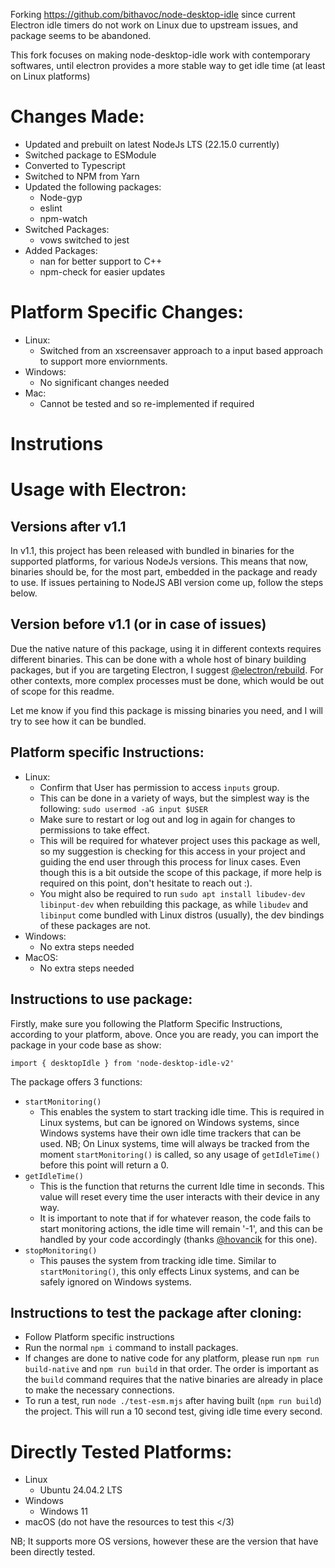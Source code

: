 Forking https://github.com/bithavoc/node-desktop-idle since current Electron idle timers do not work on Linux due to upstream issues, and package seems to be abandoned.

This fork focuses on making node-desktop-idle work with contemporary softwares, until electron provides a more stable way to get idle time (at least on Linux platforms)

# Changes Made:

- Updated and prebuilt on latest NodeJs LTS (22.15.0 currently)
- Switched package to ESModule
- Converted to Typescript
- Switched to NPM from Yarn
- Updated the following packages:
  - Node-gyp
  - eslint
  - npm-watch
- Switched Packages:
  - vows switched to jest
- Added Packages:
  - nan for better support to C++
  - npm-check for easier updates

# Platform Specific Changes:

- Linux:
  - Switched from an xscreensaver approach to a input based approach to support more enviornments.
- Windows:
  - No significant changes needed
- Mac:
  - Cannot be tested and so re-implemented if required

# Instrutions

# Usage with Electron:

## Versions after v1.1

In v1.1, this project has been released with bundled in binaries for the supported platforms, for various NodeJs versions. This means that now, binaries should be, for the most part, embedded in the package and ready to use. If issues pertaining to NodeJS ABI version come up, follow the steps below.

## Version before v1.1 (or in case of issues)

Due the native nature of this package, using it in different contexts requires different binaries. This can be done with a whole host of binary building packages, but if you are targeting Electron, I suggest [@electron/rebuild](https://www.npmjs.com/package/@electron/rebuild). For other contexts, more complex processes must be done, which would be out of scope for this readme.

Let me know if you find this package is missing binaries you need, and I will try to see how it can be bundled.

## Platform specific Instructions:

- Linux:
  - Confirm that User has permission to access `inputs` group.
  - This can be done in a variety of ways, but the simplest way is the following:
    `sudo usermod -aG input $USER`
  - Make sure to restart or log out and log in again for changes to permissions to take effect.
  - This will be required for whatever project uses this package as well, so my suggestion is checking for this access in your project and guiding the end user through this process for linux cases. Even though this is a bit outside the scope of this package, if more help is required on this point, don't hesitate to reach out :).
  - You might also be required to run `sudo apt install libudev-dev libinput-dev` when rebuilding this package, as while `libudev` and `libinput` come bundled with Linux distros (usually), the dev bindings of these packages are not.
- Windows:
  - No extra steps needed
- MacOS:
  - No extra steps needed

## Instructions to use package:

Firstly, make sure you following the Platform Specific Instructions, according to your platform, above. Once you are ready, you can import the package in your code base as show:

`import { desktopIdle } from 'node-desktop-idle-v2'`

The package offers 3 functions:

- `startMonitoring()`
  - This enables the system to start tracking idle time. This is required in Linux systems, but can be ignored on Windows systems, since Windows systems have their own idle time trackers that can be used.
    NB; On Linux systems, time will always be tracked from the moment `startMonitoring()` is called, so any usage of `getIdleTime()` before this point will return a 0.
- `getIdleTime()`
  - This is the function that returns the current Idle time in seconds. This value will reset every time the user interacts with their device in any way.
  - It is important to note that if for whatever reason, the code fails to start monitoring actions, the idle time will remain '-1', and this can be handled by your code accordingly (thanks <a href="https://github.com/hovancik" target="_blank">@hovancik</a> for this one).
- `stopMonitoring()`
  - This pauses the system from tracking idle time. Similar to `startMonitoring()`, this only effects Linux systems, and can be safely ignored on Windows systems.

## Instructions to test the package after cloning:

- Follow Platform specific instructions
- Run the normal `npm i` command to install packages.
- If changes are done to native code for any platform, please run `npm run build-native` and `npm run build` in that order. The order is important as the `build` command requires that the native binaries are already in place to make the necessary connections.
- To run a test, run `node ./test-esm.mjs` after having built (`npm run build`) the project. This will run a 10 second test, giving idle time every second.

# Directly Tested Platforms:

- Linux
  - Ubuntu 24.04.2 LTS
- Windows
  - Windows 11
- macOS (do not have the resources to test this </3)

NB; It supports more OS versions, however these are the version that have been directly tested.
